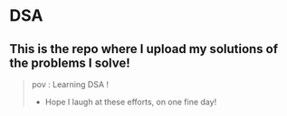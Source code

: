 # DSA

## This is the repo where I upload my solutions of the problems I solve!

> pov : Learning DSA !
>
>
> + Hope I laugh at these efforts, on one fine day!

